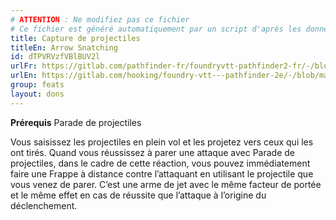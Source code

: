 ```yaml
---
# ATTENTION : Ne modifiez pas ce fichier
# Ce fichier est généré automatiquement par un script d'après les données du module Foundry VTT officiel et de sa traduction
title: Capture de projectiles
titleEn: Arrow Snatching
id: dTPVRVzfVBlBUV2l
urlFr: https://gitlab.com/pathfinder-fr/foundryvtt-pathfinder2-fr/-/blob/master/data/feats/dTPVRVzfVBlBUV2l.htm
urlEn: https://gitlab.com/hooking/foundry-vtt---pathfinder-2e/-/blob/master/packs/data/feats.db/arrow-snatching.json
group: feats
layout: dons
---
```

**Prérequis** Parade de projectiles

Vous saisissez les projectiles en plein vol et les projetez vers ceux qui les ont tirés. Quand vous réussissez à parer une attaque avec Parade de projectiles, dans le cadre de cette réaction, vous pouvez immédiatement faire une Frappe à distance contre l’attaquant en utilisant le projectile que vous venez de parer. C’est une arme de jet avec le même facteur de portée et le même effet en cas de réussite que l’attaque à l’origine du déclenchement.


